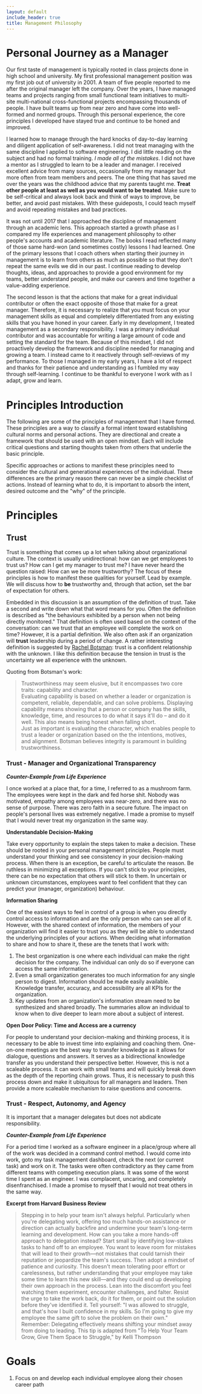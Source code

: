 ```yaml
---
layout: default
include_header: true
title: Management Philosophy
---
```

# Personal Journey as a Manager

Our first taste of management is typically rooted in class projects done in high school and university. My first professional management position was my first job out of university in 2001. A team of five people reported to me after the original manager left the company. Over the years, I have managed teams and projects ranging from small functional team initiatives to multi-site multi-national cross-functional projects encompassing thousands of people. I have built teams up from near zero and have come into well-formed and normed groups. Through this personal experience, the core principles I developed have stayed true and continue to be honed and improved.

I learned how to manage through the hard knocks of day-to-day learning and diligent application of self-awareness. I did not treat managing with the same discipline I applied to software engineering. I did little reading on the subject and had no formal training. *I made all of the mistakes*. I did not have a mentor as I struggled to learn to be a leader and manager. I received excellent advice from many sources, occasionally from my manager but more often from team members and peers. The one thing that has saved me over the years was the childhood advice that my parents taught me. **Treat other people at least as well as you would want to be treated**. Make sure to be self-critical and always look back and think of ways to improve, be better, and avoid past mistakes. With these guideposts, I could teach myself and avoid repeating mistakes and bad practices. 

It was not until 2017 that I approached the discipline of management through an academic lens. This approach started a growth phase as I compared my life experiences and management philosophy to other people's accounts and academic literature. The books I read reflected many of those same hard-won (and sometimes costly) lessons I had learned. One of the primary lessons that I coach others when starting their journey in management is to learn from others as much as possible so that they don't repeat the same evils we did in our past. I continue reading to develop thoughts, ideas, and approaches to provide a good environment for my teams, better understand people, and make our careers and time together a value-adding experience.

The second lesson is that the actions that make for a great individual contributor or often the exact opposite of those that make for a great manager. Therefore, it is necessary to realize that you must focus on your management skills as equal and completely differentiated from any existing skills that you have honed in your career. Early in my development, I treated management as a secondary responsibility. I was a primary individual contributor and was accountable for writing a large amount of code and setting the standard for the team. Because of this mindset, I did not proactively develop the framework and discipline needed for managing and growing a team. I instead came to it reactively through self-reviews of my performance. To those I  managed in my early years, I have a lot of respect and thanks for their patience and understanding as I fumbled my way through self-learning. I continue to be thankful to everyone I work with as I adapt, grow and learn.

# Principles Introduction

The following are some of the principles of management that I have formed. These principles are a way to classify a formal intent toward establishing cultural norms and personal actions. They are directional and create a framework that should be used with an open mindset. Each will include critical questions and starting thoughts taken from others that underlie the basic principle.

Specific approaches or actions to manifest these principles need to consider the cultural and generational experiences of the individual. These differences are the primary reason there can never be a simple checklist of actions. Instead of learning what to do, it is important to absorb the intent, desired outcome and the "why" of the principle.

# Principles

## Trust

Trust is something that comes up a lot when talking about organizational culture. The context is usually unidirectional: how can we get employees to trust us? How can I get my manager to trust me? I have never heard the question raised: How can we be more trustworthy? The focus of these principles is how to manifest these qualities for yourself. Lead by example. We will discuss how to **be** trustworthy and, through that action, set the bar of expectation for others.

Embedded in this discussion is an assumption of the definition of trust. Take a second and write down what that word means for you. Often the definition is described as "the behaviours exhibited by a person when not being directly monitored." That definition is often used based on the context of the conversation: can we trust that an employee will complete the work on time? However, it is a partial definition. We also often ask if an organization will **trust** leadership during a period of change. A rather interesting definition is suggested by [Rachel Botsman](https://rachelbotsman.com/sketches/trust-definition/): trust is a confident relationship with the unknown. I like this definition because the tension in trust is the uncertainty we all experience with the unknown.

Quoting from Botsman's work:

> Trustworthiness may seem elusive, but it encompasses two core traits: capability and character.<br>
> Evaluating capability is based on whether a leader or organization is competent, reliable, dependable, and can solve problems. Displaying capability means showing that a person or company has the skills, knowledge, time, and resources to do what it says it'll do – and do it well. This also means being honest when falling short.<br>
> Just as important is evaluating the character, which enables people to trust a leader or organization based on the the intentions, motives, and alignment. Botsman believes integrity is paramount in building trustworthiness.

### Trust - Manager and Organizational Transparency

***Counter-Example from Life Experience***

I once worked at a place that, for a time, I referred to as a mushroom farm. The employees were kept in the dark and fed horse shit. Nobody was motivated, empathy among employees was near-zero, and there was no sense of purpose. There was zero faith in a secure future. The impact on people's personal lives was extremely negative. I made a promise to myself that I would never treat my organization in the same way.

**Understandable Decision-Making**

Take every opportunity to explain the steps taken to make a decision. These should be rooted in your personal management principles. People must understand your thinking and see consistency in your decision-making process. When there is an exception, be careful to articulate the reason. Be ruthless in minimizing all exceptions. If you can't stick to your principles, there can be no expectation that others will stick to them.
In uncertain or unknown circumstances, employees want to feel confident that they can predict your (manager, organization) behaviour. 

**Information Sharing**

One of the easiest ways to feel in control of a group is when you directly control access to information and are the only person who can see all of it. However, with the shared context of information, the members of your organization will find it easier to trust you as they will be able to understand the underlying principles of your actions.
When deciding what information to share and how to share it, these are the tenets that I work with:
1. The best organization is one where each individual can make the right decision for the company. The individual can only do so if everyone can access the same information.
2. Even a small organization generates too much information for any single person to digest. Information should be made easily available. Knowledge transfer, accuracy, and accessibility are all KPIs for the organization.
3. Key updates from an organization's information stream need to be synthesized and shared broadly. The summaries allow an individual to know when to dive deeper to learn more about a subject of interest.

**Open Door Policy: Time and Access are a currency**

For people to understand your decision-making and thinking process, it is necessary to be able to invest time into explaining and coaching them. One-on-one meetings are the best way to transfer knowledge as it allows for dialogue, questions and answers. It serves as a bidirectional knowledge transfer as you understand their perspective better.
However, this is not a scaleable process. It can work with small teams and will quickly break down as the depth of the reporting chain grows. Thus, it is necessary to push this process down and make it ubiquitous for all managers and leaders. Then provide a more scaleable mechanism to raise questions and concerns.

### Trust - Respect, Autonomy, and Agency

It is important that a manager delegates but does not abdicate responsibility. 

***Counter-Example from Life Experience***

For a period time I worked as a software engineer in a place/group where all of the work was decided in a command control method. I would come into work, goto my task management dashboard, check the next (or current task) and work on it. The tasks were often contradictory as they came from different teams with competing execution plans. It was some of the worst time I spent as an engineer. I was complacent, uncaring, and completely disenfranchised. I made a promise to myself that I would not treat others in the same way.

**Excerpt from Harvard Business Review**
> Stepping in to help your team isn't always helpful. Particularly when you're delegating work, offering too much hands-on assistance or direction can actually backfire and undermine your team's long-term learning and development. How can you take a more hands-off approach to delegation instead? Start small by identifying low-stakes tasks to hand off to an employee. You want to leave room for mistakes that will lead to their growth—not mistakes that could tarnish their reputation or jeopardize the team's success. Then adopt a mindset of patience and curiosity. This doesn't mean tolerating poor effort or carelessness, but rather understanding that your employee may take some time to learn this new skill—and they could end up developing their own approach in the process. Lean into the discomfort you feel watching them experiment, encounter challenges, and falter. Resist the urge to take the work back, do it for them, or point out the solution before they've identified it. Tell yourself: "I was allowed to struggle, and that's how I built confidence in my skills. So I'm going to give my employee the same gift to solve the problem on their own." Remember: Delegating effectively means shifting your mindset away from doing to leading.
This tip is adapted from "To Help Your Team Grow, Give Them Space to Struggle," by Kelli Thompson

# Goals
1. Focus on and develop each individual employee along their chosen career path

